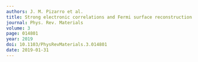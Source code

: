 ```yaml
---
authors: J. M. Pizarro et al.
title: Strong electronic correlations and Fermi surface reconstruction in the quasi-one-dimensional iron superconductor BaFe2S3
journal: Phys. Rev. Materials
volume: 3
page: 014801
year: 2019
doi: 10.1103/PhysRevMaterials.3.014801
date: 2019-01-31
---
```


